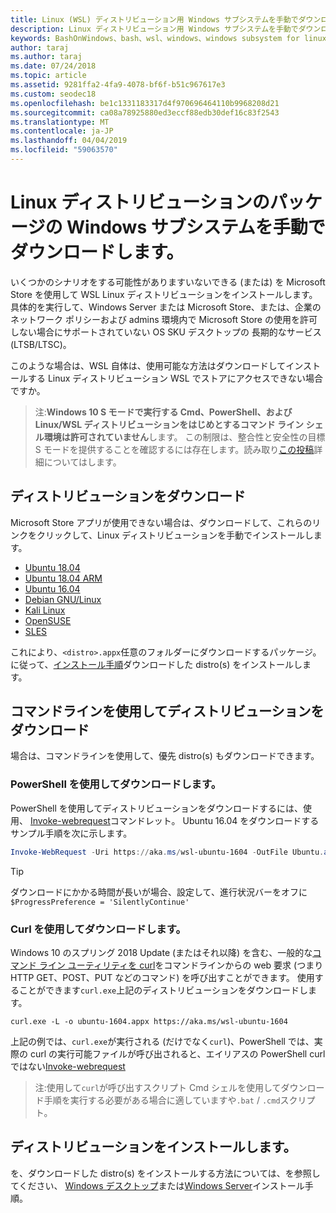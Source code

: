 ```yaml
---
title: Linux (WSL) ディストリビューション用 Windows サブシステムを手動でダウンロードします。
description: Linux ディストリビューション用 Windows サブシステムを手動でダウンロードする方法の手順です。
keywords: BashOnWindows、bash、wsl、windows、windows subsystem for linux、WSL では、windows サブシステム、ディストリビューション、ubuntu、openSUSE、SLES、debian、kali
author: taraj
ms.author: taraj
ms.date: 07/24/2018
ms.topic: article
ms.assetid: 9281ffa2-4fa9-4078-bf6f-b51c967617e3
ms.custom: seodec18
ms.openlocfilehash: be1c1331183317d4f970696464110b9968208d21
ms.sourcegitcommit: ca08a78925880ed3eccf88edb30def16c83f2543
ms.translationtype: MT
ms.contentlocale: ja-JP
ms.lasthandoff: 04/04/2019
ms.locfileid: "59063570"
---
```

# <a name="manually-download-windows-subsystem-for-linux-distro-packages"></a>Linux ディストリビューションのパッケージの Windows サブシステムを手動でダウンロードします。

いくつかのシナリオをする可能性がありますいないできる (または) を Microsoft Store を使用して WSL Linux ディストリビューションをインストールします。 具体的を実行して、Windows Server または Microsoft Store、または、企業のネットワーク ポリシーおよび admins 環境内で Microsoft Store の使用を許可しない場合にサポートされていない OS SKU デスクトップの 長期的なサービス (LTSB/LTSC)。

このような場合は、WSL 自体は、使用可能な方法はダウンロードしてインストールする Linux ディストリビューション WSL でストアにアクセスできない場合ですか。

> 注:**Windows 10 S モードで実行する Cmd、PowerShell、および Linux/WSL ディストリビューションをはじめとするコマンド ライン シェル環境は許可されていません**します。 この制限は、整合性と安全性の目標 S モードを提供することを確認するには存在します。読み取り[この投稿](https://blogs.msdn.microsoft.com/commandline/2017/05/18/will-linux-distros-run-on-windows-10-s/)詳細についてはします。

## <a name="downloading-distros"></a>ディストリビューションをダウンロード

Microsoft Store アプリが使用できない場合は、ダウンロードして、これらのリンクをクリックして、Linux ディストリビューションを手動でインストールします。
* [Ubuntu 18.04](https://aka.ms/wsl-ubuntu-1804)
* [Ubuntu 18.04 ARM](https://aka.ms/wsl-ubuntu-1804-arm)
* [Ubuntu 16.04](https://aka.ms/wsl-ubuntu-1604)
* [Debian GNU/Linux](https://aka.ms/wsl-debian-gnulinux)
* [Kali Linux](https://aka.ms/wsl-kali-linux)
* [OpenSUSE](https://aka.ms/wsl-opensuse-42)
* [SLES](https://aka.ms/wsl-sles-12)

これにより、`<distro>.appx`任意のフォルダーにダウンロードするパッケージ。 に従って、[インストール手順](#installing-your-distro)ダウンロードした distro(s) をインストールします。

## <a name="downloading-distros-via-the-command-line"></a>コマンドラインを使用してディストリビューションをダウンロード
場合は、コマンドラインを使用して、優先 distro(s) もダウンロードできます。

 ### <a name="download-using-powershell"></a>PowerShell を使用してダウンロードします。
 PowerShell を使用してディストリビューションをダウンロードするには、使用、 [Invoke-webrequest](https://msdn.microsoft.com/powershell/reference/5.1/microsoft.powershell.utility/invoke-webrequest)コマンドレット。 Ubuntu 16.04 をダウンロードするサンプル手順を次に示します。

```powershell
Invoke-WebRequest -Uri https://aka.ms/wsl-ubuntu-1604 -OutFile Ubuntu.appx -UseBasicParsing
```

> [!TIP]
> ダウンロードにかかる時間が長いが場合、設定して、進行状況バーをオフに `$ProgressPreference = 'SilentlyContinue'`

### <a name="download-using-curl"></a>Curl を使用してダウンロードします。
Windows 10 のスプリング 2018 Update (またはそれ以降) を含む、一般的な[コマンド ライン ユーティリティを curl](https://curl.haxx.se/)をコマンドラインからの web 要求 (つまり HTTP GET、POST、PUT などのコマンド) を呼び出すことができます。 使用することができます`curl.exe`上記のディストリビューションをダウンロードします。

```console
curl.exe -L -o ubuntu-1604.appx https://aka.ms/wsl-ubuntu-1604
```

上記の例では、`curl.exe`が実行される (だけでなく`curl`)、PowerShell では、実際の curl の実行可能ファイルが呼び出されると、エイリアスの PowerShell curl ではない[Invoke-webrequest](https://docs.microsoft.com/en-us/powershell/module/microsoft.powershell.utility/invoke-webrequest?view=powershell-6)

> 注:使用して`curl`が呼び出すスクリプト Cmd シェルを使用してダウンロード手順を実行する必要がある場合に適していますや`.bat`  /  `.cmd`スクリプト。

## <a name="installing-your-distro"></a>ディストリビューションをインストールします。
を、ダウンロードした distro(s) をインストールする方法については、を参照してください、 [Windows デスクトップ](install-win10.md)または[Windows Server](install-on-server.md)インストール手順。
